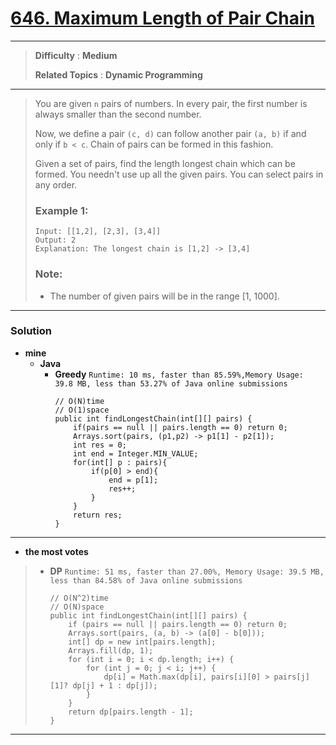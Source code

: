 # [646. Maximum Length of Pair Chain](https://leetcode.com/problems/maximum-length-of-pair-chain/)

---

> **Difficulty** : **Medium**
>
> **Related Topics** : **Dynamic Programming**

---

> You are given `n` pairs of numbers. In every pair, the first number is always smaller than the second number.
>
> Now, we define a pair `(c, d)` can follow another pair `(a, b)` if and only if `b < c`. Chain of pairs can be formed in this fashion.
>
> Given a set of pairs, find the length longest chain which can be formed. You needn't use up all the given pairs. You can select pairs in any order.
>
> ### Example 1:
> ```
> Input: [[1,2], [2,3], [3,4]]
> Output: 2
> Explanation: The longest chain is [1,2] -> [3,4]
> ```
>
> ### Note:
> * The number of given pairs will be in the range [1, 1000].


---


### Solution
* **mine**
  * **Java**
    * **Greedy** `Runtime: 10 ms, faster than 85.59%,Memory Usage: 39.8 MB, less than 53.27% of Java online submissions`
      ```
      // O(N)time
      // O(1)space
      public int findLongestChain(int[][] pairs) {
          if(pairs == null || pairs.length == 0) return 0;
          Arrays.sort(pairs, (p1,p2) -> p1[1] - p2[1]);
          int res = 0;
          int end = Integer.MIN_VALUE;
          for(int[] p : pairs){
              if(p[0] > end){
                  end = p[1];
                  res++;
              }
          }
          return res;
      }
      ```

---

* **the most votes**
>  * **DP** `Runtime: 51 ms, faster than 27.00%, Memory Usage: 39.5 MB, less than 84.58% of Java online submissions `
>    ```
>    // O(N^2)time
>    // O(N)space
>    public int findLongestChain(int[][] pairs) {
>        if (pairs == null || pairs.length == 0) return 0;
>        Arrays.sort(pairs, (a, b) -> (a[0] - b[0]));
>        int[] dp = new int[pairs.length];
>        Arrays.fill(dp, 1);
>        for (int i = 0; i < dp.length; i++) {
>            for (int j = 0; j < i; j++) {
>                dp[i] = Math.max(dp[i], pairs[i][0] > pairs[j][1]? dp[j] + 1 : dp[j]);
>            }
>        }
>        return dp[pairs.length - 1];
>    }
>    ```

---
